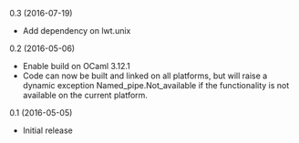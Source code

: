 0.3 (2016-07-19)
- Add dependency on lwt.unix

0.2 (2016-05-06)
- Enable build on OCaml 3.12.1
- Code can now be built and linked on all platforms, but will raise a dynamic
  exception Named_pipe.Not_available if the functionality is not available on
  the current platform.

0.1 (2016-05-05)
- Initial release
